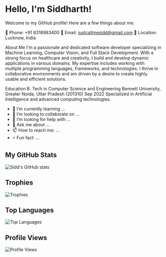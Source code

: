 # Hello, I'm Siddharth!


Welcome to my GitHub profile! Here are a few things about me:

📱 Phone: +91 8318983400
📧 Email: justcallmesidd@gmail.com
📍 Location: Lucknow, India

About Me
I'm a passionate and dedicated software developer specializing in Machine Learning, Computer Vision, and Full Stack Development. With a strong focus on healthcare and creativity, I build and develop dynamic applications in various domains. My expertise includes working with multiple programming languages, frameworks, and technologies. I thrive in collaborative environments and am driven by a desire to create highly usable and efficient solutions.

Education
B. Tech in Computer Science and Engineering
Bennett University, Greater Noida, Uttar Pradesh (201310)
Sep 2022
Specialized in Artificial Intelligence and advanced computing technologies.

- 🌱 I’m currently learning ...
- 👯 I’m looking to collaborate on ...
- 🤔 I’m looking for help with ...
- 💬 Ask me about ...
- 📫 How to reach me: ...
- ⚡ Fun fact: ...


## My GitHub Stats

![Sidd's GitHub stats](https://github-readme-stats.vercel.app/api?username=JustCallMeSidd&show_icons=true&theme=radical)

## Trophies
![Trophies](https://github-profile-trophy.vercel.app/?username=JustCallMeSidd&theme=radical)

## Top Languages

![Top Languages](https://github-readme-stats.vercel.app/api/top-langs/?username=JustCallMeSidd&layout=compact&theme=radical)


## Profile Views

![Profile Views](https://komarev.com/ghpvc/?username=JustCallMeSidd&color=blue)

